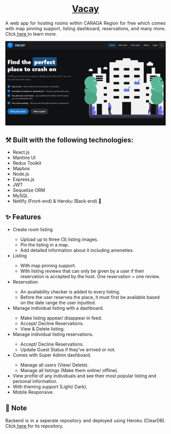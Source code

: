 <h1 align="center"><a href='https://vacaycaraga.netlify.app/' target='_blank' rel='noreferrer'>Vacay</a></h1>

<p align="justify">
 A web app for hosting rooms within CARAGA Region for free which comes with map pinning support, listing dashboard, reservations, and many more. Click<a href="https://www.jeffreybernadas.tech/vacay" target="_blank" rel='noreferrer'> here </a>to learn more.</p>

![Vacay](./public/og.png)

## ⚒️ Built with the following technologies:

<ul>
    <li>React.js</li>
    <li>Mantine UI</li>
    <li>Redux Toolkit</li>
    <li>Mapbox</li>
    <li>Node.js</li>
    <li>Express.js</li>
    <li>JWT</li>
    <li>Sequelize ORM</li>
    <li>MySQL</li>
    <li>Netlify (Front-end) & Heroku (Back-end) 🚀</li>
</ul>

## ✨ Features

<ul>
    <li>Create room listing</li>
        <ul>
            <li>Upload up to three (3) listing images.</li>
            <li>Pin the listing in a map.</li>
            <li>Add detailed information about it including ameneties.</li>
        </ul>
    <li>Listing</li>
        <ul>
            <li>With map pinning support.</li>
            <li>With listing reviews that can only be given by a user if their reservation is accepted by the host. One reservation = one review.</li>
        </ul>
    <li>Reservation</li>
        <ul>
            <li>An availability checker is added to every listing.</li>
            <li>Before the user reserves the place, it must first be available based on the date range the user inputted.</li>
        </ul>
    <li>Manage individual listing with a dashboard.</li>
        <ul>
            <li>Make listing appear/ disappear in feed.</li>
            <li>Accept/ Decline Reservations.</li>
            <li>View & Delete listing.</li>
        </ul>
    <li>Manage individual listing reservations.</li>
        <ul>
            <li>Accept/ Decline Reservations.</li>
            <li>Update Guest Status if they've arrived or not.</li>
        </ul>
    <li>Comes with Super Admin dashboard.</li>
        <ul>
            <li>Manage all users (View/ Delete).</li>
            <li>Manage all listings (Make them online/ offline).</li>
        </ul>
    <li>View profile of any individuals and see their most popular listing and personal information.</li>
    <li>With theming support (Light/ Dark).</li>
    <li>Mobile Responsive.</li>
</ul>

## 📝 Note

<p align="justify">
 Backend is in a seperate repository and deployed using Heroku (ClearDB). Click<a href="https://github.com/Bernz322/vacay-app-backend" target="_blank" rel='noreferrer'> here </a>for its repository.</p>
